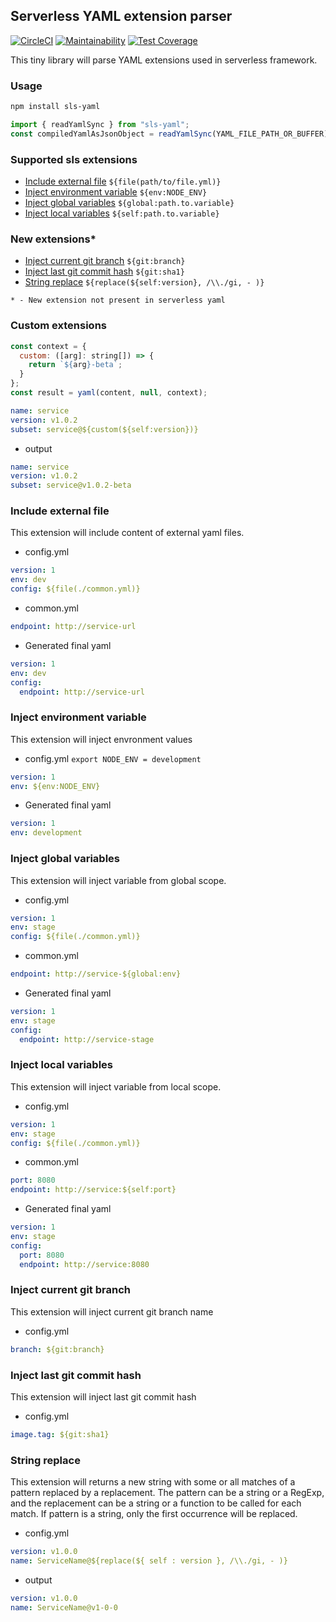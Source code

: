## Serverless YAML extension parser

[![CircleCI]][ci-sls-yaml] [![Maintainability]][codeclimate] [![Test Coverage]][coverage]

This tiny library will parse YAML extensions used in serverless framework.

### Usage

```bash
npm install sls-yaml
```

```js
import { readYamlSync } from "sls-yaml";
const compiledYamlAsJsonObject = readYamlSync(YAML_FILE_PATH_OR_BUFFER);
```

### Supported sls extensions

- [Include external file](#include-external-file) `${file(path/to/file.yml)}`
- [Inject environment variable](#inject-environment-variable) `${env:NODE_ENV}`
- [Inject global variables](#inject-global-variables) `${global:path.to.variable}`
- [Inject local variables](#inject-local-variables) `${self:path.to.variable}`

### New extensions\*

- [Inject current git branch](#inject-current-git-branch) `${git:branch}`
- [Inject last git commit hash](#inject-last-git-commit-hash) `${git:sha1}`
- [String replace](#string-replace) `${replace(${self:version}, /\\./gi, - )}`

`* - New extension not present in serverless yaml`

### Custom extensions

```js
const context = {
  custom: ([arg]: string[]) => {
    return `${arg}-beta`;
  }
};
const result = yaml(content, null, context);
```

```yml
name: service
version: v1.0.2
subset: service@${custom(${self:version})}
```
- output
```yml
name: service
version: v1.0.2
subset: service@v1.0.2-beta
```

### Include external file

This extension will include content of external yaml files.

- config.yml

```yaml
version: 1
env: dev
config: ${file(./common.yml)}
```

- common.yml

```yaml
endpoint: http://service-url
```

- Generated final yaml

```yaml
version: 1
env: dev
config:
  endpoint: http://service-url
```

### Inject environment variable

This extension will inject envronment values

- config.yml `export NODE_ENV = development`

```yaml
version: 1
env: ${env:NODE_ENV}
```

- Generated final yaml

```yaml
version: 1
env: development
```

### Inject global variables

This extension will inject variable from global scope.

- config.yml

```yaml
version: 1
env: stage
config: ${file(./common.yml)}
```

- common.yml

```yaml
endpoint: http://service-${global:env}
```

- Generated final yaml

```yaml
version: 1
env: stage
config:
  endpoint: http://service-stage
```

### Inject local variables

This extension will inject variable from local scope.

- config.yml

```yaml
version: 1
env: stage
config: ${file(./common.yml)}
```

- common.yml

```yaml
port: 8080
endpoint: http://service:${self:port}
```

- Generated final yaml

```yaml
version: 1
env: stage
config:
  port: 8080
  endpoint: http://service:8080
```

### Inject current git branch

This extension will inject current git branch name

- config.yml

```yaml
branch: ${git:branch}
```

### Inject last git commit hash

This extension will inject last git commit hash

- config.yml

```yaml
image.tag: ${git:sha1}
```

### String replace

This extension will returns a new string with some or all matches of a pattern replaced by a replacement. The pattern can be a string or a RegExp, and the replacement can be a string or a function to be called for each match. If pattern is a string, only the first occurrence will be replaced.

- config.yml

```yaml
version: v1.0.0
name: ServiceName@${replace(${ self : version }, /\\./gi, - )}
```

- output

```yaml
version: v1.0.0
name: ServiceName@v1-0-0
```

[circleci]: https://circleci.com/gh/01alchemist/sls-yaml/tree/master.svg?style=svg
[ci-sls-yaml]: https://circleci.com/gh/01alchemist/sls-yaml/tree/master
[maintainability]: https://api.codeclimate.com/v1/badges/d3b19c4c45ebf451faf3/maintainability
[codeclimate]: https://codeclimate.com/github/01alchemist/sls-yaml/maintainability
[test coverage]: https://api.codeclimate.com/v1/badges/d3b19c4c45ebf451faf3/test_coverage
[coverage]: https://codeclimate.com/github/01alchemist/sls-yaml/test_coverage

